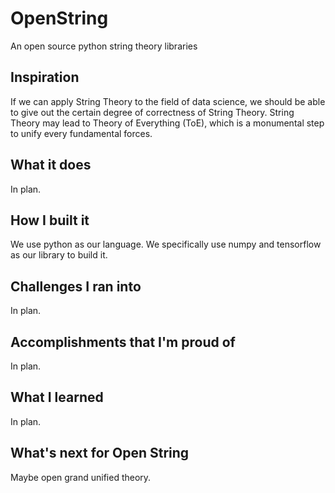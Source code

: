 # OpenString
An open source python string theory libraries

## Inspiration

If we can apply String Theory to the field of data science, we should be able to give out the certain degree of correctness of String Theory. String Theory may lead to Theory of Everything (ToE), which is a monumental step to unify every fundamental forces. 

## What it does

In plan.

## How I built it

We use python as our language. We specifically use numpy and tensorflow as our library to build it. 

## Challenges I ran into

In plan.

## Accomplishments that I'm proud of

In plan.

## What I learned

In plan.

## What's next for Open String

Maybe open grand unified theory. 
